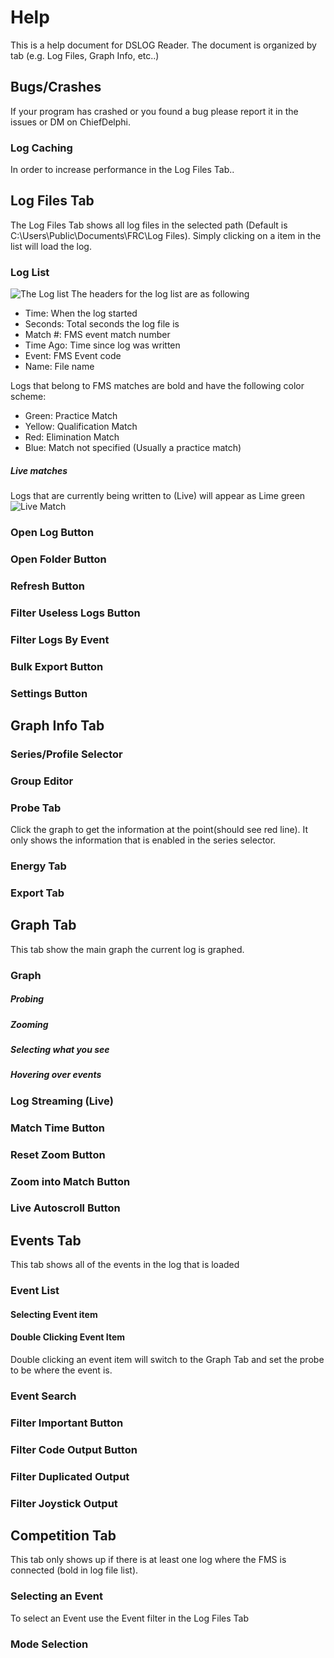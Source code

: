 # Help

This is a help document for DSLOG Reader. The document is organized by tab (e.g. Log Files, Graph Info, etc..)
## Bugs/Crashes
If your program has crashed or you found a bug please report it in the issues or DM on ChiefDelphi.
### Log Caching
In order to increase performance in the Log Files Tab..
## Log Files Tab
The Log Files Tab shows all log files in the selected path (Default is C:\Users\Public\Documents\FRC\Log Files). Simply clicking on a item in the list will load the log.
### Log List
![The Log list](https://i.imgur.com/P2KGfNx.png)
The headers for the log list are as following 
* Time: When the log started
* Seconds: Total seconds the log file is
* Match #: FMS event match number
* Time Ago: Time since log was written
* Event: FMS Event code
* Name: File name

Logs that belong to FMS matches are bold and have the following color scheme:
* Green: Practice Match
* Yellow: Qualification Match
* Red: Elimination Match
* Blue: Match not specified (Usually a practice match)
##### Live matches
Logs that are currently being written to (Live) will appear as Lime green 
![Live Match](https://i.imgur.com/ucu7D0z.png)
### Open Log Button
### Open Folder Button
### Refresh Button
### Filter Useless Logs Button
### Filter Logs By Event
### Bulk Export Button
### Settings Button
## Graph Info Tab

### Series/Profile Selector
### Group Editor
### Probe Tab
Click the graph to get the information at the point(should see red line). It only shows the information that is enabled in the series selector.
### Energy Tab
### Export Tab

## Graph Tab
This tab show the main graph the current log is graphed.
### Graph
##### Probing
##### Zooming
##### Selecting what you see
##### Hovering over events
### Log Streaming (Live)
### Match Time Button
### Reset Zoom Button
### Zoom into Match Button
### Live Autoscroll Button

## Events Tab
This tab shows all of the events in the log that is loaded
### Event List
#### Selecting Event item
#### Double Clicking Event Item
Double clicking an event item will switch to the Graph Tab and set the probe to be where the event is.

### Event Search
### Filter Important Button
### Filter Code Output Button
### Filter Duplicated Output
### Filter Joystick Output

## Competition Tab 
This tab only shows up if there is at least one log where the FMS is connected (bold in log file list).
 ### Selecting an Event
 To select an Event use the Event filter in the Log Files Tab
 ### Mode Selection

 


